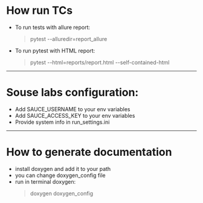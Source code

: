 # How run TCs
* To run tests with allure report: 
  > pytest --alluredir=report_allure
* To run pytest with HTML report: 
  > pytest --html=reports/report.html --self-contained-html
_________________________________________________________
# Souse labs configuration:

* Add SAUCE_USERNAME to your env variables
* Add SAUCE_ACCESS_KEY to your env variables
* Provide system info in run_settings.ini
_________________________________________________________
# How to generate documentation

* install doxygen and add it to your path
* you can change doxygen_config file
* run in terminal doxygen:
     > doxygen doxygen_config